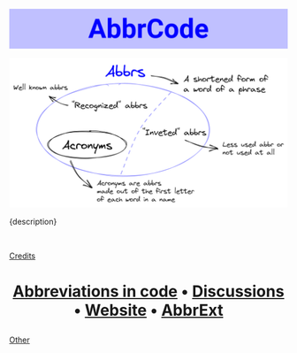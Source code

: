 ![](https://raw.githubusercontent.com/abbrcode/db/main/org/title.png)

![](https://raw.githubusercontent.com/abbrcode/.github/main/meta/img/abbrs.png)

{description}

<br />

[Credits](../credits.md)
<h1 align='center'>
   
   [Abbreviations in code](https://github.com/abbrcode/abbreviations-in-code)
   •
   [Discussions](https://github.com/orgs/abbrcode/discussions)
   •
   [Website](https://abbreviations-in-code.vercel.app)
   •
   [AbbrExt](https://github.com/T1xx1/AbbrExt)
</h1>

[Other](../other.md)